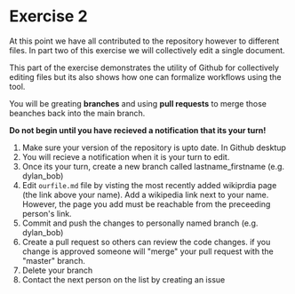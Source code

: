 # Exercise 2
At this point we have all contributed to the repository however to different files.  In part two of this exercise we will collectively edit a single document.

This part of the exercise demonstrates the utility of Github for collectively editing files but its also shows how one can formalize workflows using the tool.  

You will be greating **branches** and using **pull requests** to merge those beanches back into the main branch. 

**Do not begin until you have recieved a notification that its your turn!**

1. Make sure your version of the repository is upto date.  In Github desktup 
2. You will recieve a notification when it is your turn to edit.
3. Once its your turn, create a new branch called lastname_firstname (e.g. dylan_bob)
3. Edit `ourfile.md` file by visting the most recently added wikiprdia page (the link above your name).  Add a wikipedia link next to your name.  However, the page you add must be reachable from the preceeding person's link.  
4. Commit and push the changes to personally named branch (e.g. dylan_bob)
5. Create a pull request so others can review the code changes.  if you change is approved someone will "merge" your pull request with the "master" branch.
7. Delete your branch
8. Contact the next person on the list by creating an issue
